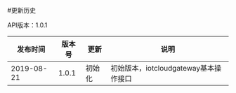 #更新历史

API版本：1.0.1

| 发布时间   | 版本号 | 更新     | 说明                                                         |
| ---------- | ------ | -------- | ------------------------------------------------------------ |
| 2019-08-21 | 1.0.1  | 初始化   | 初始版本，iotcloudgateway基本操作接口                        |
